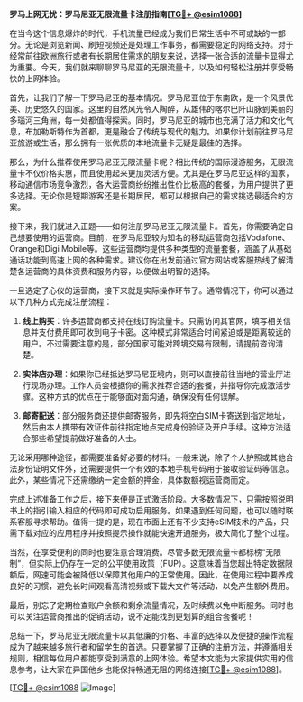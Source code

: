 **罗马上网无忧：罗马尼亚无限流量卡注册指南[[TG💪+ @esim1088](https://t.me/s/esim1088)]**

在当今这个信息爆炸的时代，手机流量已经成为我们日常生活中不可或缺的一部分。无论是浏览新闻、刷短视频还是处理工作事务，都需要稳定的网络支持。对于经常前往欧洲旅行或者有长期居住需求的朋友来说，选择一张合适的流量卡显得尤为重要。今天，我们就来聊聊罗马尼亚的无限流量卡，以及如何轻松注册并享受畅快的上网体验。

首先，让我们了解一下罗马尼亚的基本情况。罗马尼亚位于东南欧，是一个风景优美、历史悠久的国家。这里的自然风光令人陶醉，从雄伟的喀尔巴阡山脉到美丽的多瑙河三角洲，每一处都值得探索。同时，罗马尼亚的城市也充满了活力和文化气息，布加勒斯特作为首都，更是融合了传统与现代的魅力。如果你计划前往罗马尼亚旅游或生活，那么拥有一张优质的本地流量卡无疑是最佳的选择。

那么，为什么推荐使用罗马尼亚无限流量卡呢？相比传统的国际漫游服务，无限流量卡不仅价格实惠，而且使用起来更加灵活方便。尤其是在罗马尼亚这样的国家，移动通信市场竞争激烈，各大运营商纷纷推出性价比极高的套餐，为用户提供了更多选择。无论你是短期游客还是长期居民，都可以根据自己的需求挑选最适合的方案。

接下来，我们就进入正题——如何注册罗马尼亚无限流量卡。首先，你需要确定自己想要使用的运营商。目前，在罗马尼亚较为知名的移动运营商包括Vodafone、Orange和Digi Mobile等。这些运营商均提供多种类型的流量套餐，涵盖了从基础通话功能到高速上网的各种需求。建议你在出发前通过官方网站或客服热线了解清楚各运营商的具体资费和服务内容，以便做出明智的选择。

一旦选定了心仪的运营商，接下来就是实际操作环节了。通常情况下，你可以通过以下几种方式完成注册流程：

1. **线上购买**：许多运营商都支持在线订购流量卡。只需访问其官网，填写相关信息并支付费用即可收到电子卡密。这种模式非常适合时间紧迫或是距离较远的用户。不过需要注意的是，部分国家可能对跨境交易有限制，请提前咨询清楚。

2. **实体店办理**：如果你已经抵达罗马尼亚境内，则可以直接前往当地的营业厅进行现场办理。工作人员会根据你的需求推荐合适的套餐，并指导你完成激活步骤。这种方式的优点在于能够面对面沟通，确保没有任何误解。

3. **邮寄配送**：部分服务商还提供邮寄服务，即先将空白SIM卡寄送到指定地址，然后由本人携带有效证件前往指定地点完成身份验证及开户手续。这种方法适合那些希望提前做好准备的人士。

无论采用哪种途径，都需要准备好必要的材料。一般来说，除了个人护照或其他合法身份证明文件外，还需要提供一个有效的本地手机号码用于接收验证码等信息。此外，某些情况下还需缴纳一定金额的押金，具体数额视运营商而定。

完成上述准备工作之后，接下来便是正式激活阶段。大多数情况下，只需按照说明书上的指引输入相应的代码即可成功启用服务。如果遇到任何问题，也可以随时联系客服寻求帮助。值得一提的是，现在市面上还有不少支持eSIM技术的产品，只需下载对应的应用程序并按照提示操作就能快速开通服务，极大简化了整个过程。

当然，在享受便利的同时也要注意合理消费。尽管多数无限流量卡都标榜“无限制”，但实际上仍存在一定的公平使用政策（FUP）。这意味着当您超出特定数据限额后，网速可能会被降低以保障其他用户的正常使用。因此，在使用过程中要养成良好的习惯，避免长时间观看高清视频或下载大文件等活动，以免产生额外费用。

最后，别忘了定期检查账户余额和剩余流量情况，及时续费以免中断服务。同时也可以关注运营商推出的促销活动，说不定能找到更划算的组合套餐呢！

总结一下，罗马尼亚无限流量卡以其低廉的价格、丰富的选择以及便捷的操作流程成为了越来越多旅行者和留学生的首选。只要掌握了正确的注册方法，并遵循相关规则，相信每位用户都能享受到满意的上网体验。希望本文能为大家提供实用的信息参考，让大家在异国他乡也能保持畅通无阻的网络连接[[TG💪+ @esim1088](https://t.me/s/esim1088)]。

[[TG💪+ @esim1088](https://t.me/s/esim1088) ![Image](https://i.postimg.cc/4NQfJmqS/Snipaste-2025-05-13-00-14-12.png)]